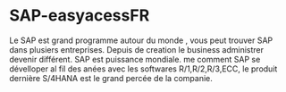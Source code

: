 # SAP-easyacessFR
Le SAP est grand programme autour du monde , vous peut trouver SAP dans plusiers entreprises. Depuis de creation le business administrer devenir différent. SAP est puissance mondiale.
me comment SAP se dévelloper al fil des anées avec les softwares R/1,R/2,R/3,ECC, le produit dernière S/4HANA est le grand percée de la companie.

